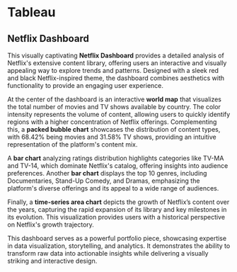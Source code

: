 # Tableau


## Netflix Dashboard
This visually captivating **Netflix Dashboard** provides a detailed analysis of Netflix's extensive content library, offering users an interactive and visually appealing way to explore trends and patterns. Designed with a sleek red and black Netflix-inspired theme, the dashboard combines aesthetics with functionality to provide an engaging user experience.

At the center of the dashboard is an interactive **world map** that visualizes the total number of movies and TV shows available by country. The color intensity represents the volume of content, allowing users to quickly identify regions with a higher concentration of Netflix offerings. Complementing this, a **packed bubble chart** showcases the distribution of content types, with 68.42% being movies and 31.58% TV shows, providing an intuitive representation of the platform's content mix.

A **bar chart** analyzing ratings distribution highlights categories like TV-MA and TV-14, which dominate Netflix's catalog, offering insights into audience preferences. Another **bar chart** displays the top 10 genres, including Documentaries, Stand-Up Comedy, and Dramas, emphasizing the platform's diverse offerings and its appeal to a wide range of audiences.

Finally, a **time-series area chart** depicts the growth of Netflix’s content over the years, capturing the rapid expansion of its library and key milestones in its evolution. This visualization provides users with a historical perspective on Netflix's growth trajectory.

This dashboard serves as a powerful portfolio piece, showcasing expertise in data visualization, storytelling, and analytics. It demonstrates the ability to transform raw data into actionable insights while delivering a visually striking and interactive design.
